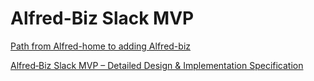 # Alfred-Biz Slack MVP

[Path from Alfred-home to adding Alfred-biz](Path%20from%20Alfred-home%20to%20adding%20Alfred-biz%201eab4fd21ff080d1a735dcc54ff0efe1.md)

[Alfred‑Biz Slack MVP – Detailed Design & Implementation Specification](Alfred%E2%80%91Biz%20Slack%20MVP%20%E2%80%93%20Detailed%20Design%20&%20Implement%201eab4fd21ff080a5bbfedd3131b44184.md)
